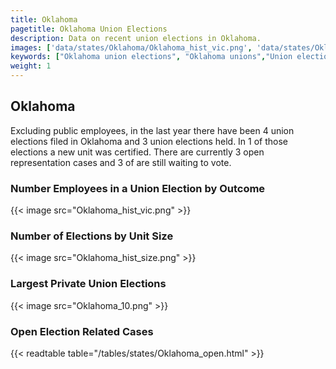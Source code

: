 ```yaml
---
title: Oklahoma
pagetitle: Oklahoma Union Elections
description: Data on recent union elections in Oklahoma.
images: ['data/states/Oklahoma/Oklahoma_hist_vic.png', 'data/states/Oklahoma/Oklahoma_hist_size.png', 'data/states/Oklahoma/Oklahoma_10.png']
keywords: ["Oklahoma union elections", "Oklahoma unions","Union elections"]
weight: 1
---
```

##  Oklahoma

Excluding public employees, in the last year there have been 4 union elections filed in Oklahoma and 3 union elections held. In 1 of those elections a new unit was certified. There are currently 3 open representation cases and 3 of are still waiting to vote.

### Number Employees in a Union Election by Outcome
{{< image src="Oklahoma_hist_vic.png" >}}

### Number of Elections by Unit Size
{{< image src="Oklahoma_hist_size.png" >}}

### Largest Private Union Elections
{{< image src="Oklahoma_10.png" >}}

### Open Election Related Cases
{{< readtable table="/tables/states/Oklahoma_open.html" >}}

